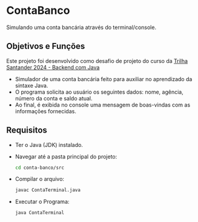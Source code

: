 # ContaBanco

Simulando uma conta bancária através do terminal/console.

## Objetivos e Funções

Este projeto foi desenvolvido como desafio de projeto do curso da [Trilha Santander 2024 - Backend com Java](https://web.dio.me/track/santander-2024-backend-com-java)


- Simulador de uma conta bancária feito para auxiliar no aprendizado da sintaxe Java.
- O programa solicita ao usuário os seguintes dados: nome, agência, número da conta e saldo atual.
- Ao final, é exibida no console uma mensagem de boas-vindas com as informações fornecidas.

## Requisitos

- Ter o Java (JDK) instalado.
- Navegar até a pasta principal do projeto:
  
  ```bash
  cd conta-banco/src

- Compilar o arquivo:
  
  ```bash
  javac ContaTerminal.java

- Executar o Programa:
  
  ```bash
  java ContaTerminal
